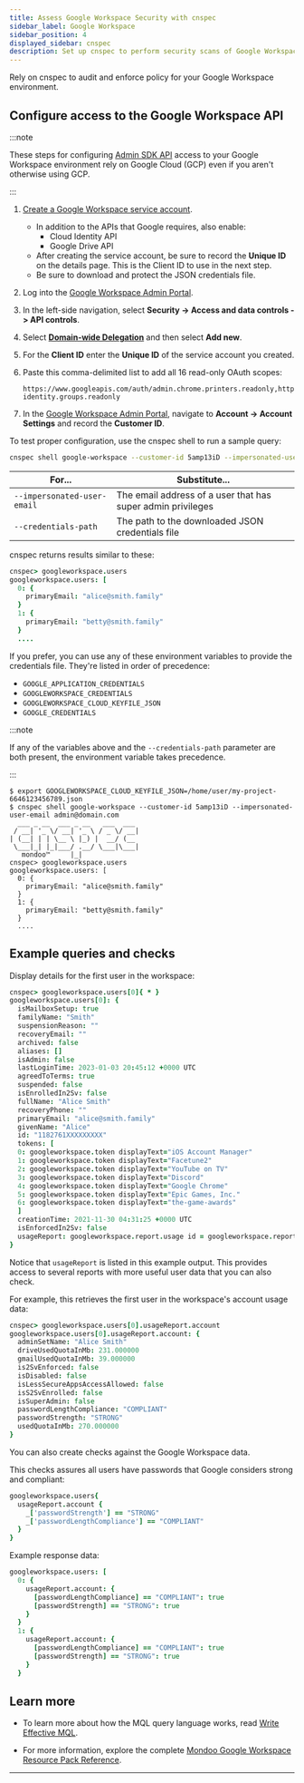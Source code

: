 ```yaml
---
title: Assess Google Workspace Security with cnspec
sidebar_label: Google Workspace
sidebar_position: 4
displayed_sidebar: cnspec
description: Set up cnspec to perform security scans of Google Workspace
---
```


Rely on cnspec to audit and enforce policy for your Google Workspace environment.

## Configure access to the Google Workspace API

:::note

These steps for configuring [Admin SDK API](https://developers.google.com/admin-sdk) access to your
Google Workspace environment rely on Google Cloud (GCP) even if you aren't otherwise using GCP.

:::

1. [Create a Google Workspace service account](https://support.google.com/a/answer/7378726).
   - In addition to the APIs that Google requires, also enable:
     - Cloud Identity API
     - Google Drive API
   - After creating the service account, be sure to record the **Unique ID** on the details page. This is the Client ID to use in the next step.
   - Be sure to download and protect the JSON credentials file.
2. Log into the [Google Workspace Admin Portal](https://admin.google.com).

3. In the left-side navigation, select **Security -> Access and data controls -> API controls**.

4. Select [**Domain-wide Delegation**](https://developers.google.com/workspace/guides/create-credentials#delegate_domain-wide_authority_to_your_service_account) and then select **Add new**.

5. For the **Client ID** enter the **Unique ID** of the service account you created.

6. Paste this comma-delimited list to add all 16 read-only OAuth scopes:

   ```text
   https://www.googleapis.com/auth/admin.chrome.printers.readonly,https://www.googleapis.com/auth/admin.directory.customer.readonly,https://www.googleapis.com/auth/admin.directory.device.chromeos.readonly,https://www.googleapis.com/auth/admin.directory.device.mobile.readonly,https://www.googleapis.com/auth/admin.directory.domain.readonly,https://www.googleapis.com/auth/admin.directory.group.member.readonly,https://www.googleapis.com/auth/admin.directory.group.readonly,https://www.googleapis.com/auth/admin.directory.orgunit.readonly,https://www.googleapis.com/auth/admin.directory.resource.calendar.readonly,https://www.googleapis.com/auth/admin.directory.rolemanagement.readonly,https://www.googleapis.com/auth/admin.directory.user.alias.readonly,https://www.googleapis.com/auth/admin.directory.user.readonly,https://www.googleapis.com/auth/admin.directory.userschema.readonly,https://www.googleapis.com/auth/admin.reports.audit.readonly,https://www.googleapis.com/auth/admin.reports.usage.readonly,https://www.googleapis.com/auth/admin.directory.user.security,https://www.googleapis.com/auth/cloud-identity.groups.readonly
   ```

7. In the [Google Workspace Admin Portal](https://admin.google.com), navigate to **Account -> Account Settings** and record the **Customer ID**.

To test proper configuration, use the cnspec shell to run a sample query:

```bash
cnspec shell google-workspace --customer-id 5amp13iD --impersonated-user-email admin@domain.com --credentials-path /home/user/my-project-6646123456789.json
```

| For...                      | Substitute...                                               |
| --------------------------- | ----------------------------------------------------------- |
| `--impersonated-user-email` | The email address of a user that has super admin privileges |
| `--credentials-path`        | The path to the downloaded JSON credentials file            |

cnspec returns results similar to these:

```coffee
cnspec> googleworkspace.users
googleworkspace.users: [
  0: {
    primaryEmail: "alice@smith.family"
  }
  1: {
    primaryEmail: "betty@smith.family"
  }
  ....
```

If you prefer, you can use any of these environment variables to provide the credentials file. They're listed in order of precedence:

- `GOOGLE_APPLICATION_CREDENTIALS`
- `GOOGLEWORKSPACE_CREDENTIALS`
- `GOOGLEWORKSPACE_CLOUD_KEYFILE_JSON`
- `GOOGLE_CREDENTIALS`

:::note

If any of the variables above and the `--credentials-path` parameter are both present, the environment variable takes precedence.

:::

```text
$ export GOOGLEWORKSPACE_CLOUD_KEYFILE_JSON=/home/user/my-project-6646123456789.json
$ cnspec shell google-workspace --customer-id 5amp13iD --impersonated-user-email admin@domain.com
  ___ _ __  ___ _ __   ___  ___
 / __| '_ \/ __| '_ \ / _ \/ __|
| (__| | | \__ \ |_) |  __/ (__
 \___|_| |_|___/ .__/ \___|\___|
   mondoo™     |_|
cnspec> googleworkspace.users
googleworkspace.users: [
  0: {
    primaryEmail: "alice@smith.family"
  }
  1: {
    primaryEmail: "betty@smith.family"
  }
  ....
```

## Example queries and checks

Display details for the first user in the workspace:

```coffee
cnspec> googleworkspace.users[0]{ * }
googleworkspace.users[0]: {
  isMailboxSetup: true
  familyName: "Smith"
  suspensionReason: ""
  recoveryEmail: ""
  archived: false
  aliases: []
  isAdmin: false
  lastLoginTime: 2023-01-03 20:45:12 +0000 UTC
  agreedToTerms: true
  suspended: false
  isEnrolledIn2Sv: false
  fullName: "Alice Smith"
  recoveryPhone: ""
  primaryEmail: "alice@smith.family"
  givenName: "Alice"
  id: "1182761XXXXXXXXX"
  tokens: [
  0: googleworkspace.token displayText="iOS Account Manager"
  1: googleworkspace.token displayText="Facetune2"
  2: googleworkspace.token displayText="YouTube on TV"
  3: googleworkspace.token displayText="Discord"
  4: googleworkspace.token displayText="Google Chrome"
  5: googleworkspace.token displayText="Epic Games, Inc."
  6: googleworkspace.token displayText="the-game-awards"
  ]
  creationTime: 2021-11-30 04:31:25 +0000 UTC
  isEnforcedIn2Sv: false
  usageReport: googleworkspace.report.usage id = googleworkspace.report.usage/C013XXXXXX/118276124783XXXXXXXXX/2023-01-03
}
```

Notice that `usageReport` is listed in this example output. This provides access to several reports with more useful user data that you can also check.

For example, this retrieves the first user in the workspace's account usage data:

```coffee
cnspec> googleworkspace.users[0].usageReport.account
googleworkspace.users[0].usageReport.account: {
  adminSetName: "Alice Smith"
  driveUsedQuotaInMb: 231.000000
  gmailUsedQuotaInMb: 39.000000
  is2SvEnforced: false
  isDisabled: false
  isLessSecureAppsAccessAllowed: false
  isS2SvEnrolled: false
  isSuperAdmin: false
  passwordLengthCompliance: "COMPLIANT"
  passwordStrength: "STRONG"
  usedQuotaInMb: 270.000000
}
```

You can also create checks against the Google Workspace data.

This checks assures all users have passwords that Google considers strong and compliant:

```coffee
googleworkspace.users{
  usageReport.account {
    _['passwordStrength'] == "STRONG"
    _['passwordLengthCompliance'] == "COMPLIANT"
  }
}
```

Example response data:

```coffee
googleworkspace.users: [
  0: {
    usageReport.account: {
      [passwordLengthCompliance] == "COMPLIANT": true
      [passwordStrength] == "STRONG": true
    }
  }
  1: {
    usageReport.account: {
      [passwordLengthCompliance] == "COMPLIANT": true
      [passwordStrength] == "STRONG": true
    }
  }
```

## Learn more

- To learn more about how the MQL query language works, read [Write Effective MQL](/mql/mql.write/).

- For more information, explore the complete [Mondoo Google Workspace Resource Pack Reference](/mql/resources/google-workspace-pack/).

---
